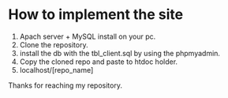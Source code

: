# How to implement the site

1. Apach server + MySQL install on your pc.
2. Clone the repository.
3. install the db with the tbl_client.sql by using the phpmyadmin.
4. Copy the cloned repo and paste to htdoc holder.
5. localhost/[repo_name]

Thanks for reaching my repository.
